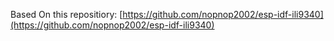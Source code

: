 Based On this repositiory:
[https://github.com/nopnop2002/esp-idf-ili9340](https://github.com/nopnop2002/esp-idf-ili9340)

